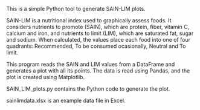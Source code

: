 This is a simple Python tool to generate SAIN-LIM plots.

SAIN-LIM is a nutritional index used to graphically assess foods. It considers nutrients to promote (SAIN), which are protein, fiber, vitamin C, calcium and iron, and nutrients to limit (LIM), which are saturated fat, sugar and sodium. When calculated, the values place each food into one of four quadrants: Recommended, To be consumed ocasionally, Neutral and To limit.

This program reads the SAIN and LIM values from a DataFrame and generates a plot with all its points. The data is read using Pandas, and the plot is created using Matplotlib.

SAIN_LIM_plots.py contains the Python code to generate the plot.

sainlimdata.xlsx is an example data file in Excel.
